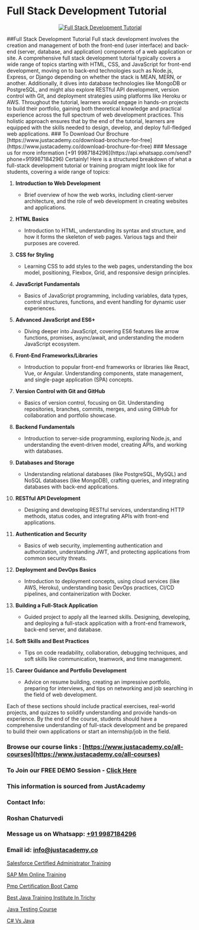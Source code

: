 # Full Stack Development Tutorial

<p align="center">
  <a href="https://justacademy.co/program-detail/full-stack-web-development">
    <img src="https://justacademy.co/storage2/program_images/1704700371.webp" alt="Full Stack Development Tutorial">
  </a>
</p>
##Full Stack Development Tutorial
Full stack development involves the creation and management of both the front-end (user interface) and back-end (server, database, and application) components of a web application or site. A comprehensive full stack development tutorial typically covers a wide range of topics starting with HTML, CSS, and JavaScript for front-end development, moving on to back-end technologies such as Node.js, Express, or Django depending on whether the stack is MEAN, MERN, or another. Additionally, it dives into database technologies like MongoDB or PostgreSQL, and might also explore RESTful API development, version control with Git, and deployment strategies using platforms like Heroku or AWS. Throughout the tutorial, learners would engage in hands-on projects to build their portfolio, gaining both theoretical knowledge and practical experience across the full spectrum of web development practices. This holistic approach ensures that by the end of the tutorial, learners are equipped with the skills needed to design, develop, and deploy full-fledged web applications.
### To Download Our Brochure [https://www.justacademy.co/download-brochure-for-free](https://www.justacademy.co/download-brochure-for-free)
### Message us for more information [+91 9987184296](https://api.whatsapp.com/send?phone=919987184296)
Certainly! Here is a structured breakdown of what a full-stack development tutorial or training program might look like for students, covering a wide range of topics:

1) **Introduction to Web Development**
   - Brief overview of how the web works, including client-server architecture, and the role of web development in creating websites and applications.

2) **HTML Basics**
   - Introduction to HTML, understanding its syntax and structure, and how it forms the skeleton of web pages. Various tags and their purposes are covered.

3) **CSS for Styling**
   - Learning CSS to add styles to the web pages, understanding the box model, positioning, Flexbox, Grid, and responsive design principles.

4) **JavaScript Fundamentals**
   - Basics of JavaScript programming, including variables, data types, control structures, functions, and event handling for dynamic user experiences.

5) **Advanced JavaScript and ES6+**
   - Diving deeper into JavaScript, covering ES6 features like arrow functions, promises, async/await, and understanding the modern JavaScript ecosystem.

6) **Front-End Frameworks/Libraries**
   - Introduction to popular front-end frameworks or libraries like React, Vue, or Angular. Understanding components, state management, and single-page application (SPA) concepts.

7) **Version Control with Git and GitHub**
   - Basics of version control, focusing on Git. Understanding repositories, branches, commits, merges, and using GitHub for collaboration and portfolio showcase.

8) **Backend Fundamentals**
   - Introduction to server-side programming, exploring Node.js, and understanding the event-driven model, creating APIs, and working with databases.

9) **Databases and Storage**
   - Understanding relational databases (like PostgreSQL, MySQL) and NoSQL databases (like MongoDB), crafting queries, and integrating databases with back-end applications.

10) **RESTful API Development**
    - Designing and developing RESTful services, understanding HTTP methods, status codes, and integrating APIs with front-end applications.

11) **Authentication and Security**
    - Basics of web security, implementing authentication and authorization, understanding JWT, and protecting applications from common security threats.

12) **Deployment and DevOps Basics**
    - Introduction to deployment concepts, using cloud services (like AWS, Heroku), understanding basic DevOps practices, CI/CD pipelines, and containerization with Docker.

13) **Building a Full-Stack Application**
    - Guided project to apply all the learned skills. Designing, developing, and deploying a full-stack application with a front-end framework, back-end server, and database.

14) **Soft Skills and Best Practices**
    - Tips on code readability, collaboration, debugging techniques, and soft skills like communication, teamwork, and time management.

15) **Career Guidance and Portfolio Development**
    - Advice on resume building, creating an impressive portfolio, preparing for interviews, and tips on networking and job searching in the field of web development.

Each of these sections should include practical exercises, real-world projects, and quizzes to solidify understanding and provide hands-on experience. By the end of the course, students should have a comprehensive understanding of full-stack development and be prepared to build their own applications or start an internship/job in the field.

### Browse our course links : [https://www.justacademy.co/all-courses](https://www.justacademy.co/all-courses) 
### To Join our FREE DEMO Session - [Click Here](https://www.justacademy.co/register-for-course-demo)


### This information is sourced from JustAcademy
### Contact Info:
### Roshan Chaturvedi
### Message us on Whatsapp: [+91 9987184296](https://api.whatsapp.com/send?phone=919987184296)
### Email id: [info@justacademy.co](mailto:info@justacademy.co)
                
[Salesforce Certified Administrator Training](https://www.linkedin.com/pulse/salesforce-certified-administrator-training-justacademy-sunnyvale-fflmc?trackingId=%2FCjH0c68Ajb1ftOdzGM1Qw%3D%3D&lipi=urn%3Ali%3Apage%3Ad_flagship3_company_admin%3BNFdqqfBkQamwMdOz7MGZnA%3D%3D)

[SAP Mm Online Training](https://www.linkedin.com/pulse/sap-mm-online-training-justacademy-kolkata-ojj4f/)

[Pmp Certification Boot Camp](https://medium.com/@kumarishimmi99/pmp-certification-boot-camp-7ae86f0bf8d8)

[Best Java Training Institute In Trichy](https://medium.com/@akanshapatil/best-java-training-institute-in-trichy-a75ef1ffa94f)

[Java Testing Course](https://justacademyin.github.io/justacademy/java-testing-course)

[C# Vs Java](https://justacademyin.github.io/justacademy/c#-vs-java)

